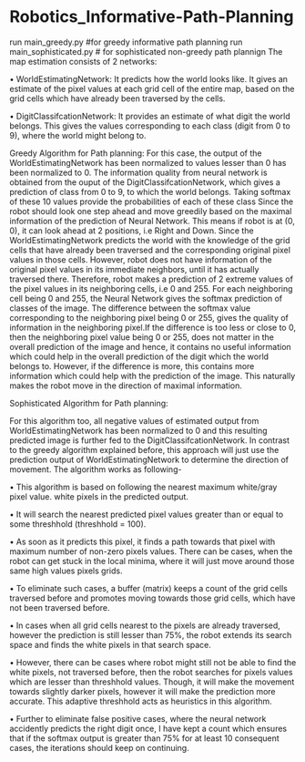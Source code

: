 # Robotics_Informative-Path-Planning

run main_greedy.py #for greedy informative path planning
run main_sophisticated.py # for sophisticated non-greedy path plannign
The map estimation consists of 2 networks:

• WorldEstimatingNetwork: It predicts how the world
looks like. It gives an estimate of the pixel values at
each grid cell of the entire map, based on the grid cells
which have already been traversed by the cells.

• DigitClassifcationNetwork: It provides an estimate of
what digit the world belongs. This gives the values corresponding to each class (digit from 0 to 9), where
the world might belong to. 

Greedy Algorithm for Path planning:
For this case, the output of the WorldEstimatingNetwork
has been normalized to values lesser than 0 has been normalized to 0. The information quality from neural network
is obtained from the ouput of the DigitClassifcationNetwork,
which gives a prediction of class from 0 to 9, to which the
world belongs. Taking softmax of these 10 values provide
the probabilities of each of these class Since the robot should look one step ahead and move
greedily based on the maximal information of the prediction
of Neural Network. This means if robot is at (0, 0), it
can look ahead at 2 positions, i.e Right and Down. Since
the WorldEstimatingNetwork predicts the world with the
knowledge of the grid cells that have already been traversed
and the corresponding original pixel values in those cells.
However, robot does not have information of the original
pixel values in its immediate neighbors, until it has actually
traversed there. Therefore, robot makes a prediction of 2
extreme values of the pixel values in its neighboring cells,
i.e 0 and 255. For each neighboring cell being 0 and 255,
the Neural Network gives the softmax prediction of classes
of the image. The difference between the softmax value
corresponding to the neighboring pixel being 0 or 255,
gives the quality of information in the neighboring pixel.If
the difference is too less or close to 0, then the neighboring
pixel value being 0 or 255, does not matter in the overall
prediction of the image and hence, it contains no useful
information which could help in the overall prediction of the
digit which the world belongs to. However, if the difference
is more, this contains more information which could help
with the prediction of the image. This naturally makes the
robot move in the direction of maximal information.

Sophisticated Algorithm for Path planning:

For this algorithm too, all negative values of estimated
output from WorldEstimatingNetwork has been normalized
to 0 and this resulting predicted image is further fed to the
DigitClassifcationNetwork. In contrast to the greedy algorithm explained before, this approach will just use the prediction output of WorldEstimatingNetwork to determine the
direction of movement. The algorithm works as following-

• This algorithm is based on following the nearest maximum white/gray pixel value. white pixels in the predicted output.

• It will search the nearest predicted pixel values greater
than or equal to some threshhold (threshhold = 100).

• As soon as it predicts this pixel, it finds a path towards
that pixel with maximum number of non-zero pixels
values. There can be cases, when the robot can get stuck
in the local minima, where it will just move around
those same high values pixels grids.

• To eliminate such cases, a buffer (matrix) keeps a count
of the grid cells traversed before and promotes moving
towards those grid cells, which have not been traversed
before.

• In cases when all grid cells nearest to the pixels are
already traversed, however the prediction is still lesser
than 75%, the robot extends its search space and finds
the white pixels in that search space.

• However, there can be cases where robot might still not
be able to find the white pixels, not traversed before,
then the robot searches for pixels values which are
lesser than threshhold values. Though, it will make the
movement towards slightly darker pixels, however it
will make the prediction more accurate. This adaptive
threshhold acts as heuristics in this algorithm.

• Further to eliminate false positive cases, where the
neural network accidently predicts the right digit once,
I have kept a count which ensures that if the softmax
output is greater than 75% for at least 10 consequent
cases, the iterations should keep on continuing.
